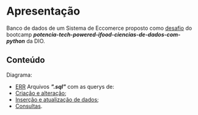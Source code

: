 # Apresentação

Banco de dados de um Sistema de Eccomerce proposto como [desafio](https://web.dio.me/project/construindo-seu-primeiro-projeto-logico-de-banco-de-dados/learning/39e34429-4deb-4410-bdc1-99373fe3d2ce?back=/track/potencia-tech-powered-ifood-ciencias-de-dados-com-python&tab=undefined&moduleId=undefined) do bootcamp ___potencia-tech-powered-ifood-ciencias-de-dados-com-python___ da DIO.

## Conteúdo
Diagrama:
- [ERR](endereco)
Arquivos ___".sql"___ com as querys de:
- [Criação e alteração](endereco);
- [Inserção e atualização de dados](endereco);
- [Consultas](endereco).
    
